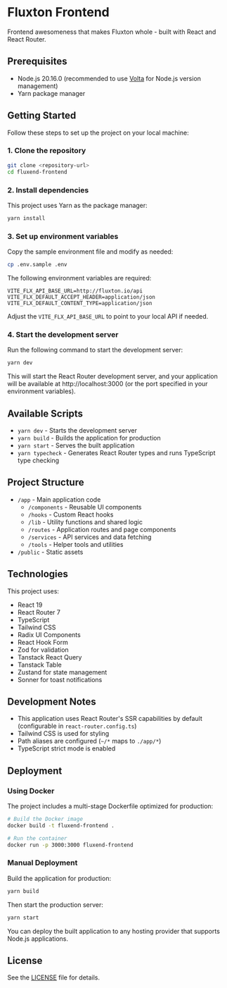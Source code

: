 # Fluxton Frontend

Frontend awesomeness that makes Fluxton whole - built with React and React Router.

## Prerequisites

- Node.js 20.16.0 (recommended to use [Volta](https://volta.sh/) for Node.js version management)
- Yarn package manager

## Getting Started

Follow these steps to set up the project on your local machine:

### 1. Clone the repository

```bash
git clone <repository-url>
cd fluxend-frontend
```

### 2. Install dependencies

This project uses Yarn as the package manager:

```bash
yarn install
```

### 3. Set up environment variables

Copy the sample environment file and modify as needed:

```bash
cp .env.sample .env
```

The following environment variables are required:

```
VITE_FLX_API_BASE_URL=http://fluxton.io/api
VITE_FLX_DEFAULT_ACCEPT_HEADER=application/json
VITE_FLX_DEFAULT_CONTENT_TYPE=application/json
```

Adjust the `VITE_FLX_API_BASE_URL` to point to your local API if needed.

### 4. Start the development server

Run the following command to start the development server:

```bash
yarn dev
```

This will start the React Router development server, and your application will be available at http://localhost:3000 (or the port specified in your environment variables).

## Available Scripts

- `yarn dev` - Starts the development server
- `yarn build` - Builds the application for production
- `yarn start` - Serves the built application
- `yarn typecheck` - Generates React Router types and runs TypeScript type checking

## Project Structure

- `/app` - Main application code
  - `/components` - Reusable UI components
  - `/hooks` - Custom React hooks
  - `/lib` - Utility functions and shared logic
  - `/routes` - Application routes and page components
  - `/services` - API services and data fetching
  - `/tools` - Helper tools and utilities
- `/public` - Static assets

## Technologies

This project uses:

- React 19
- React Router 7
- TypeScript
- Tailwind CSS
- Radix UI Components
- React Hook Form
- Zod for validation
- Tanstack React Query
- Tanstack Table
- Zustand for state management
- Sonner for toast notifications

## Development Notes

- This application uses React Router's SSR capabilities by default (configurable in `react-router.config.ts`)
- Tailwind CSS is used for styling
- Path aliases are configured (`~/*` maps to `./app/*`)
- TypeScript strict mode is enabled

## Deployment

### Using Docker

The project includes a multi-stage Dockerfile optimized for production:

```bash
# Build the Docker image
docker build -t fluxend-frontend .

# Run the container
docker run -p 3000:3000 fluxend-frontend
```

### Manual Deployment

Build the application for production:

```bash
yarn build
```

Then start the production server:

```bash
yarn start
```

You can deploy the built application to any hosting provider that supports Node.js applications.

## License

See the [LICENSE](LICENSE) file for details.